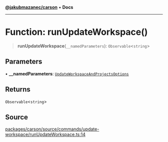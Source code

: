 [**@jakubmazanec/carson**](../README.md) • **Docs**

---

# Function: runUpdateWorkspace()

> **runUpdateWorkspace**(`__namedParameters`): `Observable`\<`string`\>

## Parameters

• **\_\_namedParameters**:
[`UpdateWorkspaceAndProjectsOptions`](../type-aliases/UpdateWorkspaceAndProjectsOptions.md)

## Returns

`Observable`\<`string`\>

## Source

[packages/carson/source/commands/update-workspace/runUpdateWorkspace.ts:14](https://github.com/jakubmazanec/tools/blob/2f8bfe433bf76006231c1e3b5197238029672b8c/packages/carson/source/commands/update-workspace/runUpdateWorkspace.ts#L14)
